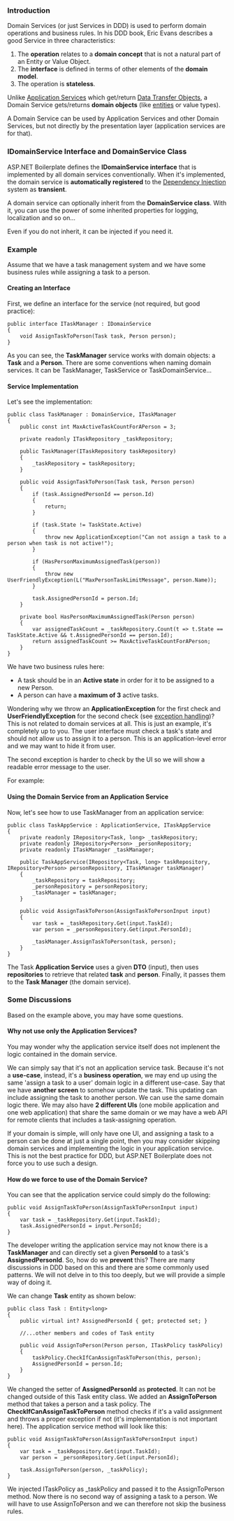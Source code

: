 ### Introduction

Domain Services (or just Services in DDD) is used to perform domain
operations and business rules. In his DDD book, Eric Evans describes a good 
Service in three characteristics:

1.  The **operation** relates to a **domain concept** that is not a
    natural part of an Entity or Value Object.
2.  The **interface** is defined in terms of other elements of the **domain
    model**.
3.  The operation is **stateless**.

Unlike [Application Services](/Pages/Documents/Application-Services)
which get/return [Data Transfer
Objects](/Pages/Documents/Data-Transfer-Objects), a Domain Service
gets/returns **domain objects** (like
[entities](/Pages/Documents/Entities) or value types).

A Domain Service can be used by Application Services and other Domain
Services, but not directly by the presentation layer (application
services are for that).

### IDomainService Interface and DomainService Class

ASP.NET Boilerplate defines the **IDomainService interface** that is
implemented by all domain services conventionally. When it's
implemented, the domain service is **automatically registered** to the
[Dependency Injection](/Pages/Documents/Dependency-Injection) system as
**transient**.

A domain service can optionally inherit from the **DomainService
class**. With it, you can use the power of some inherited properties for
logging, localization and so on... 

Even if you do not inherit, it can be injected if you need it.

### Example

Assume that we have a task management system and we have some business rules
while assigning a task to a person.

#### Creating an Interface

First, we define an interface for the service (not required, but good practice):

    public interface ITaskManager : IDomainService
    {
        void AssignTaskToPerson(Task task, Person person);
    }

As you can see, the **TaskManager** service works with domain objects: a
**Task** and a **Person**. There are some conventions when naming domain
services. It can be TaskManager, TaskService or TaskDomainService...

#### Service Implementation

Let's see the implementation:

    public class TaskManager : DomainService, ITaskManager
    {
        public const int MaxActiveTaskCountForAPerson = 3;

        private readonly ITaskRepository _taskRepository;

        public TaskManager(ITaskRepository taskRepository)
        {
            _taskRepository = taskRepository;
        }

        public void AssignTaskToPerson(Task task, Person person)
        {
            if (task.AssignedPersonId == person.Id)
            {
                return;
            }

            if (task.State != TaskState.Active)
            {
                throw new ApplicationException("Can not assign a task to a person when task is not active!");
            }

            if (HasPersonMaximumAssignedTask(person))
            {
                throw new UserFriendlyException(L("MaxPersonTaskLimitMessage", person.Name));
            }

            task.AssignedPersonId = person.Id;
        }

        private bool HasPersonMaximumAssignedTask(Person person)
        {
            var assignedTaskCount = _taskRepository.Count(t => t.State == TaskState.Active && t.AssignedPersonId == person.Id);
            return assignedTaskCount >= MaxActiveTaskCountForAPerson;
        }
    }

We have two business rules here:

-   A task should be in an **Active state** in order for it to be assigned
    to a new Person.
-   A person can have a **maximum of 3** active tasks.

Wondering why we throw an **ApplicationException** for the first check
and **UserFriendlyException** for the second check (see [exception
handling](/Pages/Documents/Handling-Exceptions))? This is not related to
domain services at all. This is just an example, it's completely up
to you. The user interface must check a task's state and
should not allow us to assign it to a person. This is an
application-level error and we may want to hide it from user. 

The second exception is harder to check by the UI so we will show a readable error message to the user. 

For example:

#### Using the Domain Service from an Application Service

Now, let's see how to use TaskManager from an application service:

    public class TaskAppService : ApplicationService, ITaskAppService
    {
        private readonly IRepository<Task, long> _taskRepository;
        private readonly IRepository<Person> _personRepository;
        private readonly ITaskManager _taskManager;

        public TaskAppService(IRepository<Task, long> taskRepository, IRepository<Person> personRepository, ITaskManager taskManager)
        {
            _taskRepository = taskRepository;
            _personRepository = personRepository;
            _taskManager = taskManager;
        }

        public void AssignTaskToPerson(AssignTaskToPersonInput input)
        {
            var task = _taskRepository.Get(input.TaskId);
            var person = _personRepository.Get(input.PersonId);

            _taskManager.AssignTaskToPerson(task, person);
        }
    }

The Task **Application Service** uses a given **DTO** (input), then uses
**repositories** to retrieve that related **task** and **person**. Finally, it
passes them to the **Task Manager** (the domain service).

### Some Discussions

Based on the example above, you may have some questions.

#### Why not use only the Application Services?

You may wonder why the application service itself does not implenent the logic
contained in the domain service.

We can simply say that it's not an application service task. Because it's
not a **use-case**, instead, it's a **business operation**, we may end up using the
same 'assign a task to a user' domain logic in a different use-case. Say
that we have **another screen** to somehow update the task. This
updating can include assigning the task to another person. We can
use the same domain logic there. We may also have **2 different UIs** (one
mobile application and one web application) that share the same domain or
we may have a web API for remote clients that includes a task-assigning
operation.

If your domain is simple, will only have one UI, and assigning a task to
a person can be done at just a single point, then you may consider 
skipping domain services and implementing the logic in your application
service. This is not the best practice for DDD, but ASP.NET
Boilerplate does not force you to use such a design.

#### How do we force to use of the Domain Service?

You can see that the application service could simply do the following:

    public void AssignTaskToPerson(AssignTaskToPersonInput input)
    {
        var task = _taskRepository.Get(input.TaskId);
        task.AssignedPersonId = input.PersonId;
    }

The developer writing the application service may not know there is a
**TaskManager** and can directly set a given **PersonId** to a task's
**AssignedPersonId**. So, how do we **prevent** this? There are many
discussions in DDD based on this and there are some commonly used patterns.
We will not delve in to this too deeply, but we will provide a simple way of doing it.

We can change **Task** entity as shown below:

    public class Task : Entity<long>
    {
        public virtual int? AssignedPersonId { get; protected set; }

        //...other members and codes of Task entity

        public void AssignToPerson(Person person, ITaskPolicy taskPolicy)
        {
            taskPolicy.CheckIfCanAssignTaskToPerson(this, person);
            AssignedPersonId = person.Id;
        }
    }

We changed the setter of **AssignedPersonId** as **protected**. It can
not be changed outside of this Task entity class. We added an
**AssignToPerson** method that takes a person and a task policy. The
**CheckIfCanAssignTaskToPerson** method checks if it's a valid
assignment and throws a proper exception if not (it's implementation is
not important here). The application service method will look like this:

    public void AssignTaskToPerson(AssignTaskToPersonInput input)
    {
        var task = _taskRepository.Get(input.TaskId);
        var person = _personRepository.Get(input.PersonId);

        task.AssignToPerson(person, _taskPolicy);
    }

We injected ITaskPolicy as \_taskPolicy and passed it to the AssignToPerson
method. Now there is no second way of assigning a task to a person. We
will have to use AssignToPerson and we can therefore not skip the business rules.
